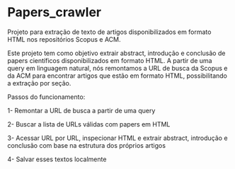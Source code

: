 # Papers_crawler
Projeto para extração de texto de artigos disponibilizados em formato HTML nos repositórios Scopus e ACM.

Este projeto tem como objetivo extrair abstract, introdução e conclusão de papers científicos disponibilizados em formato HTML. A partir de uma query em linguagem natural, nós remontamos a URL de busca da Scopus e da ACM para encontrar artigos que estão em formato HTML, possibilitando a extração por seção.

Passos do funcionamento:

  1- Remontar a URL de busca a partir de uma query
  
  2- Buscar a lista de URLs válidas com papers em HTML
  
  3- Acessar URL por URL, inspecionar HTML e extrair abstract, introdução e conclusão com base na estrutura dos próprios artigos
  
  4- Salvar esses textos localmente
  

